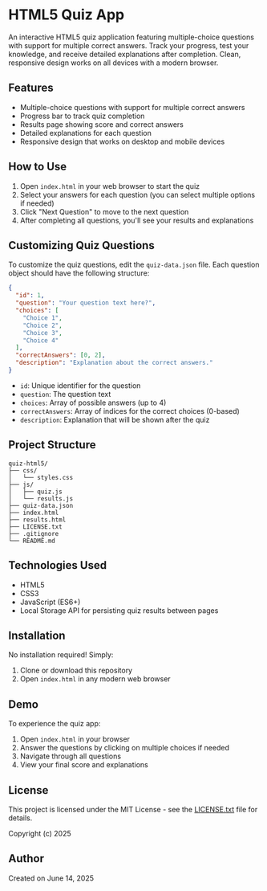 # HTML5 Quiz App

An interactive HTML5 quiz application featuring multiple-choice questions with support for multiple correct answers. Track your progress, test your knowledge, and receive detailed explanations after completion. Clean, responsive design works on all devices with a modern browser.

## Features

- Multiple-choice questions with support for multiple correct answers
- Progress bar to track quiz completion
- Results page showing score and correct answers
- Detailed explanations for each question
- Responsive design that works on desktop and mobile devices

## How to Use

1. Open `index.html` in your web browser to start the quiz
2. Select your answers for each question (you can select multiple options if needed)
3. Click "Next Question" to move to the next question
4. After completing all questions, you'll see your results and explanations

## Customizing Quiz Questions

To customize the quiz questions, edit the `quiz-data.json` file. Each question object should have the following structure:

```json
{
  "id": 1,
  "question": "Your question text here?",
  "choices": [
    "Choice 1",
    "Choice 2",
    "Choice 3",
    "Choice 4"
  ],
  "correctAnswers": [0, 2],
  "description": "Explanation about the correct answers."
}
```

- `id`: Unique identifier for the question
- `question`: The question text
- `choices`: Array of possible answers (up to 4)
- `correctAnswers`: Array of indices for the correct choices (0-based)
- `description`: Explanation that will be shown after the quiz

## Project Structure

```
quiz-html5/
├── css/
│   └── styles.css
├── js/
│   ├── quiz.js
│   └── results.js
├── quiz-data.json
├── index.html
├── results.html
├── LICENSE.txt
├── .gitignore
└── README.md
```

## Technologies Used

- HTML5
- CSS3
- JavaScript (ES6+)
- Local Storage API for persisting quiz results between pages

## Installation

No installation required! Simply:

1. Clone or download this repository
2. Open `index.html` in any modern web browser

## Demo

To experience the quiz app:
1. Open `index.html` in your browser
2. Answer the questions by clicking on multiple choices if needed
3. Navigate through all questions
4. View your final score and explanations

## License

This project is licensed under the MIT License - see the [LICENSE.txt](LICENSE.txt) file for details.

Copyright (c) 2025

## Author

Created on June 14, 2025
